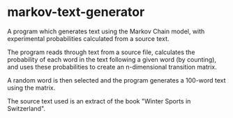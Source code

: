 # markov-text-generator
A program which generates text using the Markov Chain model, with experimental probabilities calculated from a source text.

The program reads through text from a source file, calculates the probability of each word in the text following a given word (by counting), and uses these probabilities to create an n-dimensional transition matrix.

A random word is then selected and the program generates a 100-word text using the matrix.

The source text used is an extract of the book "Winter Sports in Switzerland".
